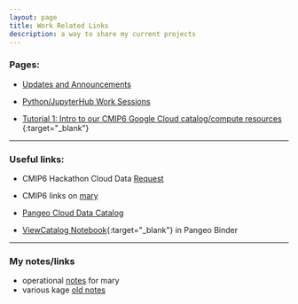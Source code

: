 ```yaml
---
layout: page
title: Work Related Links
description: a way to share my current projects
---
```


### Pages:
- [Updates and Announcements](/index.html)

- [Python/JupyterHub Work Sessions](/pages/sessions.html)

- [Tutorial 1: Intro to our CMIP6 Google Cloud catalog/compute resources ](/pages/tutorial1.html){:target="_blank"}

--------------
### Useful links:

- CMIP6 Hackathon Cloud Data [Request](https://docs.google.com/forms/d/e/1FAIpQLScFjA5IddqBs2Rc0xGbzn32NPq12TKr-b-8KGtXWyNDK5sJCg/viewform)

- CMIP6 links on [mary](http://mary.ldeo.columbia.edu:8080/CMIP6)

- [Pangeo Cloud Data Catalog](https://pangeo-data.github.io/pangeo-datastore)

- [ViewCatalog Notebook](https://binder.pangeo.io/v2/gh/naomi-henderson/CMIP6-qgrid/master){:target="_blank"} in Pangeo Binder


--------------
### My notes/links
- operational [notes](/pages/mary.html) for mary
- various kage [old notes](http://kage.ldeo.columbia.edu/notes/) 
